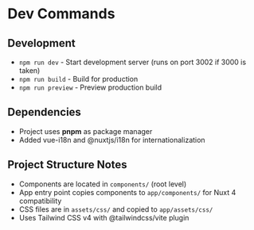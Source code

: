 # Dev Commands

## Development
- `npm run dev` - Start development server (runs on port 3002 if 3000 is taken)
- `npm run build` - Build for production
- `npm run preview` - Preview production build

## Dependencies
- Project uses **pnpm** as package manager
- Added vue-i18n and @nuxtjs/i18n for internationalization

## Project Structure Notes
- Components are located in `components/` (root level)
- App entry point copies components to `app/components/` for Nuxt 4 compatibility
- CSS files are in `assets/css/` and copied to `app/assets/css/`
- Uses Tailwind CSS v4 with @tailwindcss/vite plugin